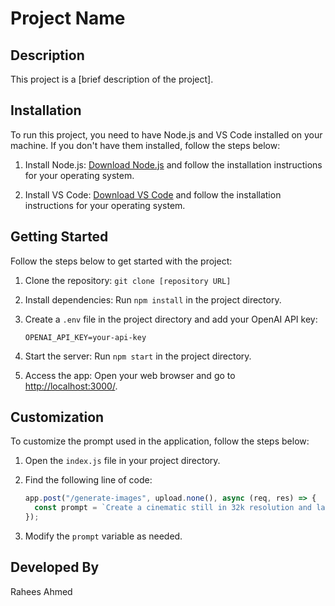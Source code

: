 # Project Name

## Description

This project is a [brief description of the project].

## Installation

To run this project, you need to have Node.js and VS Code installed on your machine. If you don't have them installed, follow the steps below:

1. Install Node.js: [Download Node.js](https://nodejs.org/en/download/) and follow the installation instructions for your operating system.

2. Install VS Code: [Download VS Code](https://code.visualstudio.com/download) and follow the installation instructions for your operating system.

## Getting Started

Follow the steps below to get started with the project:

1. Clone the repository: `git clone [repository URL]`

2. Install dependencies: Run `npm install` in the project directory.

3. Create a `.env` file in the project directory and add your OpenAI API key:

   ```plaintext
   OPENAI_API_KEY=your-api-key
   ```

4. Start the server: Run `npm start` in the project directory.

5. Access the app: Open your web browser and go to [http://localhost:3000/](http://localhost:3000/).

## Customization

To customize the prompt used in the application, follow the steps below:

1. Open the `index.js` file in your project directory.

2. Find the following line of code:

   ```javascript
   app.post("/generate-images", upload.none(), async (req, res) => {
     const prompt = `Create a cinematic still in 32k resolution and landscape format depicting ${mainScene}, located at ${location}. The main character is ${mainCharacter}. Additional characters include ${additionalCharacters}. ${additionalInfo}`;
   });
   ```

3. Modify the `prompt` variable as needed.

## Developed By

Rahees Ahmed
